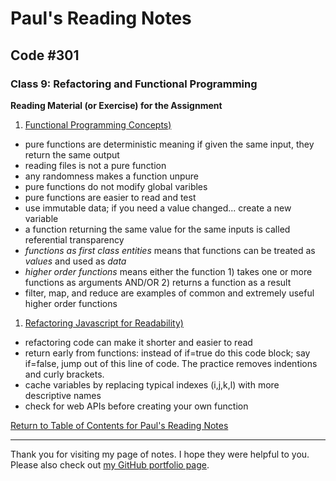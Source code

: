 # Paul's Reading Notes

## Code #301

### Class 9: Refactoring and Functional Programming

**Reading Material (or Exercise) for the Assignment**
1. [Functional Programming Concepts)](https://medium.com/the-renaissance-developer/concepts-of-functional-programming-in-javascript-6bc84220d2aa)
- pure functions are deterministic meaning if given the same input, they return the same output
- reading files is not a pure function
- any randomness makes a function unpure
- pure functions do not modify global varibles
- pure functions are easier to read and test
- use immutable data; if you need a value changed... create a new variable
- a function returning the same value for the same inputs is called referential transparency
- *functions as first class entities* means that functions can be treated as *values* and used as *data*
- *higher order functions* means either the function 1) takes one or more functions as arguments AND/OR 2) returns a function as a result
- filter, map, and reduce are examples of common and extremely useful higher order functions


1. [Refactoring Javascript for Readability)](https://dev.to/healeycodes/refactoring-javascript-for-performance-and-readability-with-examples-1hec)
- refactoring code can make it shorter and easier to read
- return early from functions: instead of if=true do this code block; say if=false, jump out of this line of code.  The practice removes indentions and curly brackets.
- cache variables by replacing typical indexes (i,j,k,l) with more descriptive names
- check for web APIs before creating your own function




[Return to Table of Contents for Paul's Reading Notes](https://paul-leonard.github.io/reading-notes/ "Go back to find more notes!")



---



Thank you for visiting my page of notes.  I hope they were helpful to you.  Please also check out [my GitHub portfolio page](https://github.com/paul-leonard "Paul's GitHub Portfolio").